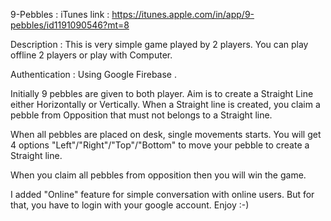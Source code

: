 9-Pebbles :
iTunes link : https://itunes.apple.com/in/app/9-pebbles/id1191090546?mt=8

Description : This is very simple game played by 2 players. You can play offline 2 players or play with Computer.

Authentication : Using Google Firebase .

Initially 9 pebbles are given to both player. Aim is to create a Straight Line either Horizontally or Vertically. When a Straight line is created, you claim a pebble from Opposition that must not belongs to a Straight line.

When all pebbles are placed on desk, single movements starts. You will get 4 options "Left"/"Right"/"Top"/"Bottom" to move your pebble to create a Straight line. 

When you claim all pebbles from opposition then you will win the game.

I added "Online" feature for simple conversation with online users. But for that, you have to login with your google account.
Enjoy :-)

